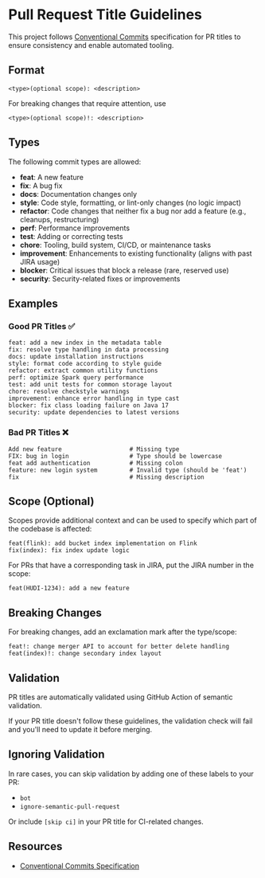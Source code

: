 # Pull Request Title Guidelines

This project follows [Conventional Commits](https://www.conventionalcommits.org/en/v1.0.0/) specification for PR titles to ensure consistency and enable automated tooling.

## Format

```
<type>(optional scope): <description>
```

For breaking changes that require attention, use

```
<type>(optional scope)!: <description>
```

## Types

The following commit types are allowed:

- **feat**: A new feature
- **fix**: A bug fix
- **docs**: Documentation changes only
- **style**: Code style, formatting, or lint-only changes (no logic impact)
- **refactor**: Code changes that neither fix a bug nor add a feature (e.g., cleanups, restructuring)
- **perf**: Performance improvements
- **test**: Adding or correcting tests
- **chore**: Tooling, build system, CI/CD, or maintenance tasks
- **improvement**: Enhancements to existing functionality (aligns with past JIRA usage)
- **blocker**: Critical issues that block a release (rare, reserved use)
- **security**: Security-related fixes or improvements

## Examples

### Good PR Titles ✅

```
feat: add a new index in the metadata table
fix: resolve type handling in data processing
docs: update installation instructions
style: format code according to style guide
refactor: extract common utility functions
perf: optimize Spark query performance
test: add unit tests for common storage layout
chore: resolve checkstyle warnings
improvement: enhance error handling in type cast
blocker: fix class loading failure on Java 17
security: update dependencies to latest versions
```

### Bad PR Titles ❌

```
Add new feature                   # Missing type
FIX: bug in login                 # Type should be lowercase
feat add authentication           # Missing colon
feature: new login system         # Invalid type (should be 'feat')
fix                               # Missing description
```

## Scope (Optional)

Scopes provide additional context and can be used to specify which part of the codebase is affected:

```
feat(flink): add bucket index implementation on Flink
fix(index): fix index update logic
```

For PRs that have a corresponding task in JIRA, put the JIRA number in the scope:

```
feat(HUDI-1234): add a new feature
```

## Breaking Changes

For breaking changes, add an exclamation mark after the type/scope:

```
feat!: change merger API to account for better delete handling
feat(index)!: change secondary index layout
```

## Validation

PR titles are automatically validated using GitHub Action of semantic validation.

If your PR title doesn't follow these guidelines, the validation check will fail and you'll need to update it before merging.

## Ignoring Validation

In rare cases, you can skip validation by adding one of these labels to your PR:
- `bot`
- `ignore-semantic-pull-request`

Or include `[skip ci]` in your PR title for CI-related changes.

## Resources

- [Conventional Commits Specification](https://www.conventionalcommits.org/en/v1.0.0/)

